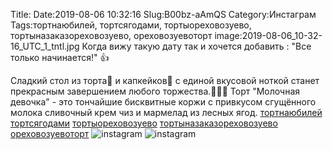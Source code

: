 Title:
Date:2019-08-06 10:32:16
Slug:B00bz-aAmQS
Category:Инстаграм
Tags:тортнаюбилей, тортсягодами, тортыореховозуево, тортыназаказореховозуево, ореховозуевоторт
image:2019-08-06_10-32-16_UTC_1_tntl.jpg
Когда вижу такую дату так и хочется добавить : "Все только начинается!" 👍

Сладкий стол из торта🎂 и капкейков🧁 с единой вкусовой ноткой станет прекрасным завершением любого торжества.🎉🎉🎉
Торт "Молочная девочка" - это тончайшие бисквитные коржи с привкусом сгущённого молока сливочный крем чиз и мармелад из лесных ягод. 
[тортнаюбилей]({tag}тортнаюбилей) [тортсягодами]({tag}тортсягодами)
[тортыореховозуево]({tag}тортыореховозуево) [тортыназаказореховозуево]({tag}тортыназаказореховозуево) [ореховозуевоторт]({tag}ореховозуевоторт)
![instagram]({attach}images/2019-08-06_10-32-16_UTC_1.jpg)
![instagram]({attach}images/2019-08-06_10-32-16_UTC_2.jpg)
